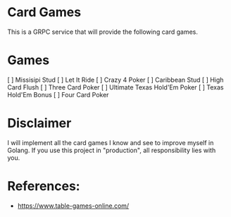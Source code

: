# Card Games
This is a GRPC service that will provide the following card games.

# Games
   [ ] Missisipi Stud
   [ ] Let It Ride
   [ ] Crazy 4 Poker
   [ ] Caribbean Stud
   [ ] High Card Flush
   [ ] Three Card Poker
   [ ] Ultimate Texas Hold'Em Poker
   [ ] Texas Hold'Em Bonus
   [ ] Four Card Poker

# Disclaimer
I will implement all the card games I know and see to improve myself in Golang. If you use this project in "production", all responsibility lies with you.

# References:
- https://www.table-games-online.com/